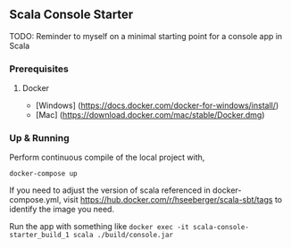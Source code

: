 ## Scala Console Starter

TODO: Reminder to myself on a minimal starting point for a console app in Scala


### Prerequisites

1. Docker

    + [Windows] (https://docs.docker.com/docker-for-windows/install/)
    + [Mac] (https://download.docker.com/mac/stable/Docker.dmg)


### Up & Running


Perform continuous compile of the local project with,

```
docker-compose up
```

If you need to adjust the version of scala referenced in docker-compose.yml, visit https://hub.docker.com/r/hseeberger/scala-sbt/tags to identify the image you need.

Run the app with something like `docker exec -it scala-console-starter_build_1 scala ./build/console.jar`
